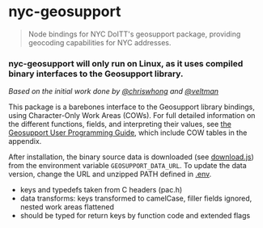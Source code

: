 # nyc-geosupport

> Node bindings for NYC DoITT's geosupport package, providing geocoding capabilities for NYC addresses.

### nyc-geosupport will only run on Linux, as it uses compiled binary interfaces to the Geosupport library.

_Based on the initial work done by
[@chriswhong](https://gist.github.com/chriswhong/2e5f0f41fc5d366ec902613251445b30) and
[@veltman](https://gist.github.com/veltman/2c79458b2226466920dbd601bf94551f)_

This package is a barebones interface to the Geosupport library bindings, using Character-Only Work Areas (COWs).
For full detailed information on the different functions, fields, and interpreting their values, see
[the Geosupport User Programming Guide](http://www1.nyc.gov/assets/planning/download/pdf/data-maps/open-data/upg.pdf?r=17d),
which include COW tables in the appendix.

After installation, the binary source data is downloaded (see [download.js](download.js)) from the environment variable `GEOSUPPORT_DATA_URL`. To update the data version, change the URL and unzipped PATH defined in [.env](.env).

- keys and typedefs taken from C headers (pac.h)
- data transforms: keys transformed to camelCase, filler fields ignored, nested work areas flattened
- should be typed for return keys by function code and extended flags

